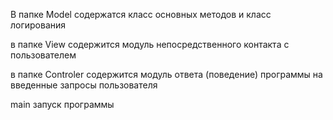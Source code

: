 
В папке Model содержатся класс основных методов и класс логирования

в папке View содержится модуль непосредственного контакта с пользователем

в папке Controler содержится модуль ответа (поведение) программы на введенные запросы пользователя

main запуск программы
